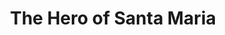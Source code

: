 ---
title: The Hero of Santa Maria
year: 1923
opening_date: 1923-11-24
closing_date: 
layout: productions
featured_image: 
image_caption:
image_credit:
playbill:
category:
Theatre: Theatre Jacksonville
cast:
  The Hero of Santa Maria: James Merryweather Hines
  Bernard P. Foss: Fred Mullikin
  Nathan Fisher: G. E. Muriel
  Martin Fisher: Harwood Rosser
  Elmira Fisher: Isabel Williams
  Theodore Q. Wilkinson: Joseph Marron
  Edward Martin Fisher: W. McL. Christie
crew:
  Director: Harrison Gibbs Prentice
  Scene Arrangement: Mrs. Lee Guest

external_links:
---